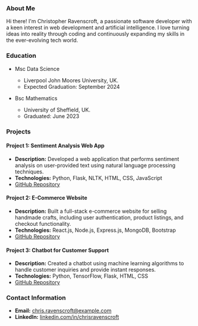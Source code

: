 

### About Me
Hi there! I'm Christopher Ravenscroft, a passionate software developer with a keen interest in web development and artificial intelligence. I love turning ideas into reality through coding and continuously expanding my skills in the ever-evolving tech world.

### Education

- Msc Data Science
  - Liverpool John Moores University, UK. 
  - Expected Graduation: September 2024

- Bsc Mathematics
  - University of Sheffield, UK. 
  - Graduated: June 2023

### Projects

#### Project 1: Sentiment Analysis Web App
- **Description:** Developed a web application that performs sentiment analysis on user-provided text using natural language processing techniques.
- **Technologies:** Python, Flask, NLTK, HTML, CSS, JavaScript
- [GitHub Repository](link)

#### Project 2: E-Commerce Website
- **Description:** Built a full-stack e-commerce website for selling handmade crafts, including user authentication, product listings, and checkout functionality.
- **Technologies:** React.js, Node.js, Express.js, MongoDB, Bootstrap
- [GitHub Repository](link)

#### Project 3: Chatbot for Customer Support
- **Description:** Created a chatbot using machine learning algorithms to handle customer inquiries and provide instant responses.
- **Technologies:** Python, TensorFlow, Flask, HTML, CSS
- [GitHub Repository](link)

### Contact Information
- **Email:** chris.ravenscroft@example.com
- **LinkedIn:** [linkedin.com/in/chrisravenscroft](linkedin.com/in/chrisravenscroft)


<!---
ChrisRavo/ChrisRavo is a ✨ special ✨ repository because its `README.md` (this file) appears on your GitHub profile.
You can click the Preview link to take a look at your changes.
--->
